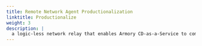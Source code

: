 ```yaml
---
title: Remote Network Agent Productionalization
linktitle: Productionalize
weight: 3
description: |
  a logic-less network relay that enables Armory CD-as-a-Service to communicate with privately networked resources such as Jenkins, Prometheus, or the Kubernetes API for a cluster.
---
```

